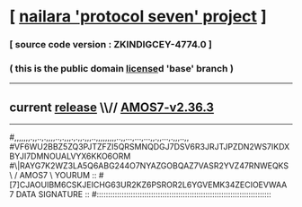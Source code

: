 
# [ [nailara 'protocol seven' project](http://nailara.network/) ]

### [ source code version : ZKINDIGCEY-4774.0 ]

### ( this is the public domain [license](../license)d 'base' branch )
---
## current [release](https://github.com/nailara-technologies/protocol-7/releases) \\\\// [AMOS7-v2.36.3](https://github.com/nailara-technologies/protocol-7/releases/tag/AMOS7-v2.36.3)
---

#,,,,,,,.,,..,.,,,,..,.,,,.,.,,.,,,..,,,,,,,,,..,,...,...,...,,.,,...,.,,,..,,
#VF6WU2BBZ5ZQ3PJTZFZI5QRSMNQDGJ7DSV6R3JRJTJPZDN2WS7IKDXBYJI7DMNOUALVYX6KKO6ORM
#\\\|RAYG7K2WZ3LA5Q6ABG244O7NYAZGOBQAZ7VASR2YVZ47RNWEQKS \ / AMOS7 \ YOURUM ::
#\[7]CJAOUIBM6CSKJEICHG63UR2KZ6PSROR2L6YGVEMK34ZECIOEVWAA 7  DATA SIGNATURE ::
#:::::::::::::::::::::::::::::::::::::::::::::::::::::::::::::::::::::::::::::

